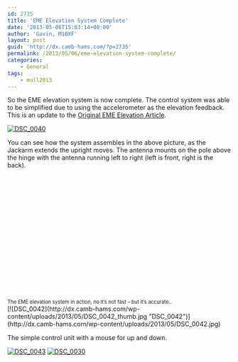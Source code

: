 ```yaml
---
id: 2735
title: 'EME Elevation System Complete'
date: '2013-05-06T15:03:14+00:00'
author: 'Gavin, M1BXF'
layout: post
guid: 'http://dx.camb-hams.com/?p=2735'
permalink: /2013/05/06/eme-elevation-system-complete/
categories:
    - General
tags:
    - mull2013
---
```


So the EME elevation system is now complete. The control system was able to be simplified due to using the accelerometer as the elevation feedback. This is an update to the [Original EME Elevation Article](http://dx.camb-hams.com/2013/05/03/eme-elevation-system/).

[![DSC_0040](http://dx.camb-hams.com/wp-content/uploads/2013/05/DSC_0040_thumb.jpg "DSC_0040")](http://dx.camb-hams.com/wp-content/uploads/2013/05/DSC_0040.jpg)

You can see how the system assembles in the above picture, as the Jackarm extends the upright moves. The antenna mounts on the pole above the hinge with the antenna running left to right (left is front, right is the back).

<div class="wlWriterEditableSmartContent" id="scid:5737277B-5D6D-4f48-ABFC-DD9C333F4C5D:cb0bf04c-eb36-4a36-aca1-edbfdfc07306" style="float: none; padding-bottom: 0px; padding-top: 0px; padding-left: 0px; margin: 0px; display: inline; padding-right: 0px"><div><object height="279" width="496"><param name="movie" value="http://www.youtube.com/v/7rOxj-GvW7I?hl=en&hd=1"></param></object></div><div style="width:496px;clear:both;font-size:.8em">The EME elevation system in action, no it’s not fast – but it’s accurate..</div></div>[![DSC_0042](http://dx.camb-hams.com/wp-content/uploads/2013/05/DSC_0042_thumb.jpg "DSC_0042")](http://dx.camb-hams.com/wp-content/uploads/2013/05/DSC_0042.jpg)

The simple control unit with a mouse for up and down.

[![DSC_0043](http://dx.camb-hams.com/wp-content/uploads/2013/05/DSC_0043_thumb.jpg "DSC_0043")](http://dx.camb-hams.com/wp-content/uploads/2013/05/DSC_0043.jpg) [![DSC_0030](http://dx.camb-hams.com/wp-content/uploads/2013/05/DSC_0030_thumb.jpg "DSC_0030")](http://dx.camb-hams.com/wp-content/uploads/2013/05/DSC_0030.jpg)